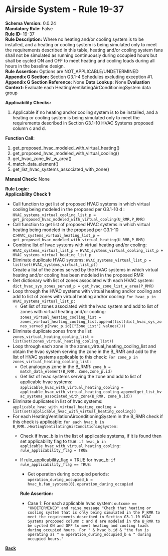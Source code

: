 # Airside System - Rule 19-37   
**Schema Version:** 0.0.24    
**Mandatory Rule:** False    
**Rule ID:** 19-37    
**Rule Description:** Where no heating and/or cooling system is to be installed, and a heating or cooling system is being simulated only to meet the requirements described in this table, heating and/or cooling system fans shall not be simulated as running continuously during occupied hours but shall be cycled ON and OFF to meet heating and cooling loads during all hours in the baseline design.  
**Rule Assertion:** Options are NOT_APPLICABLE/UNDETERMINED                                             
**Appendix G Section:**  Section G3.1-4 Schedules excluding exception #1.   
**Appendix G Section Reference:**  None
**Data Lookup:** None 
**Evaluation Context:** Evaluate each HeatingVentilatingAirConditioningSystem data group    

**Applicability Checks:**  

1. Applicable if no heating and/or cooling system is to be installed, and a heating or cooling system is being simulated only to meet the requirements described in Section G3.1-10 HVAC Systems proposed column c and d.
 
**Function Call:** 

1. get_proposed_hvac_modeled_with_virtual_heating()
2. get_proposed_hvac_modeled_with_virtual_cooling()
3. get_hvac_zone_list_w_area()  
4. match_data_element()  
5. get_list_hvac_systems_associated_with_zone()

**Manual Check:** None  

**Rule Logic:**  
**Applicability Check 1:**   
- Call function to get list of proposed HVAC systems in which virtual cooling being modeled in the proposed per G3.1-10 d : `HVAC_systems_virtual_cooling_list_p = get_proposed_hvac_modeled_with_virtual_cooling(U_RMR,P_RMR)`
- Call function to get list of proposed HVAC systems in which virtual heating being modeled in the proposed per G3.1-10 c:`HVAC_systems_virtual_heating_list_p = get_proposed_hvac_modeled_with_virtual_heating(U_RMR,P_RMR)`
- Combine list of hvac systems with virtual heating and/or cooling: `HVAC_systems_virtual_list_p = HVAC_systems_virtual_cooling_list_p + HVAC_systems_virtual_heating_list_p`
- Eliminate duplicate HVAC systems: `HVAC_systems_virtual_list_p = list(set(HVAC_systems_virtual_list_p))`  
Create a list of the zones served by the HVAC systems in which virtual heating and/or cooling has been modeled in the proposed RMR
- Get dictionary with list of zones associated with each HVAC system: `dict_hvac_sys_zones_served_p = get_hvac_zone_list_w_area(P_RMR)`
- Loop through the HVAC systems with virtual heating and/or cooling and add to list of zones with virtual heating and/or cooling: `For hvac_p in HVAC_systems_virtual_list_p:`
    - Get list of zones associated with the hvac system and add to list of zones with virtual heating and/or cooling: `zones_virtual_heating_cooling_list = zones_virtual_heating_cooling_list.append(list(dict_hvac_sys_zones_served_p[hvac_p.id]["Zone_List"].values()))`
- Eliminate duplicate zones from the list: `zones_virtual_heating_cooling_list = list(set(zones_virtual_heating_cooling_list))`
- Loop through each zone in the zones_virtual_heating_cooling_list and obtain the hvac system serving the zone in the B_RMR and add to the list of HVAC systems applicable to this check: `For zone_p in zones_virtual_heating_cooling_list:`
    - Get analogous zone in the B_RMR: `zone_b = match_data_element(B_RMR, Zone,zone_p.id)`  
    - Get list of hvac systems serving the zone and add to list of applicable hvac systems: `applicable_hvac_with_virtual_heating_cooling = applicable_hvac_with_virtual_heating_cooling.append(get_list_hvac_systems_associated_with_zone(B_RMR, zone_b.id))`  
- Eliminate duplicates in list of hvac systems: `applicable_hvac_with_virtual_heating_cooling = list(set(applicable_hvac_with_virtual_heating_cooling))`
- For each HeatingVentilationAirconditioningSystem in the B_RMR check if this check is applicable: `for each hvac_b in B_RMR..HeatingVentilatingAirConditioningSystem:`
    - Check if hvac_b is in the list of applicable systems, if it is found then set applicability flag to true: `if hvac_b in applicable_hvac_with_virtual_heating_cooling: rule_applicability_flag = TRUE`   
    - If rule_applicability_flag = TRUE for hvac_b: `if rule_applicability_flag == TRUE:`  
        - Get operation during occupied periods: `operation_during_occupied_b = hvac_b.fan_systems[0].operation_during_occupied`  

        **Rule Assertion:**  
        - Case 1: For each applicable hvac system: `outcome == "UNDETERMINED" and raise_message "Check that heating or cooling system that is only being simulated in the P_RMR to meet the requirements described in Section G3.1-10 HVAC Systems proposed column c and d are modeled in the B_RMR to be cycled ON and OFF to meet heating and cooling loads during occupied hours. For " & hvac_b.id & "the fan is operating as " & operation_during_occupied_b & " during occupied hours."`
    

**[Back](../_toc.md)**